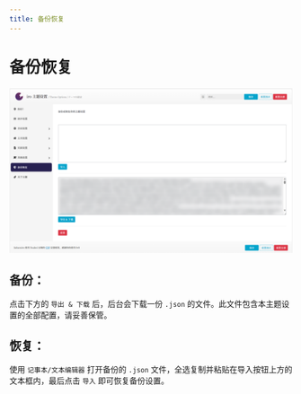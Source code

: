 ```yaml
---
title: 备份恢复
---
```


# 备份恢复 <Badge type="tip" text="v2.6.0" />

![](https://raw.githubusercontent.com/AiYuuki/docs_site/main/docs/img/b&r.png)

## 备份：

点击下方的 `导出 & 下载` 后，后台会下载一份 `.json` 的文件。此文件包含本主题设置的全部配置，请妥善保管。

## 恢复：

使用 `记事本/文本编辑器` 打开备份的 `.json` 文件，全选复制并粘贴在导入按钮上方的文本框内，最后点击 `导入` 即可恢复备份设置。
